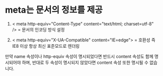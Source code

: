 # meta는 문서의 정보를 제공

1. < meta http-equiv="Content-Type" content="text/html; charset=utf-8" /> = 문서의 인코딩 방식 설정

2. < meta http-equiv="X-UA-Compatible" content="IE=edge"> = 호환성 즉 IE8 이상 항상 최신 표준모드로 렌더링


 

만약 name 속성이나 http-equiv 속성이 명시되었다면 반드시 content 속성도 함께 명시되어야 하며, 반대로 두 속성이 명시되지 않았다면 content 속성 또한 명시될 수 없습니다.
